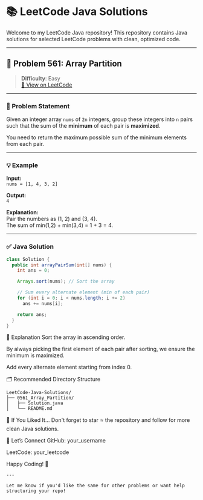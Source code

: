 # 📚 LeetCode Java Solutions

Welcome to my LeetCode Java repository! This repository contains Java solutions for selected LeetCode problems with clean, optimized code.

---

## 🔢 Problem 561: Array Partition

> **Difficulty**: Easy  
> [🔗 View on LeetCode](https://leetcode.com/problems/array-partition-i)

---

### 🧩 Problem Statement

Given an integer array `nums` of `2n` integers, group these integers into `n` pairs such that the sum of the **minimum** of each pair is **maximized**.

You need to return the maximum possible sum of the minimum elements from each pair.

---

### 💡 Example

**Input:**  
`nums = [1, 4, 3, 2]`

**Output:**  
`4`

**Explanation:**  
Pair the numbers as (1, 2) and (3, 4).  
The sum of min(1,2) + min(3,4) = 1 + 3 = 4.

---

### ✅ Java Solution

```java
class Solution {
  public int arrayPairSum(int[] nums) {
    int ans = 0;

    Arrays.sort(nums); // Sort the array

    // Sum every alternate element (min of each pair)
    for (int i = 0; i < nums.length; i += 2)
      ans += nums[i];

    return ans;
  }
}
```
🧠 Explanation
Sort the array in ascending order.

By always picking the first element of each pair after sorting, we ensure the minimum is maximized.

Add every alternate element starting from index 0.

🗂️ Recommended Directory Structure
```
LeetCode-Java-Solutions/
├── 0561_Array_Partition/
│   ├── Solution.java
│   └── README.md
```
🌟 If You Liked It...
Don't forget to star ⭐ the repository and follow for more clean Java solutions.

🔗 Let’s Connect
GitHub: your_username

LeetCode: your_leetcode

Happy Coding! 🚀

```
---

Let me know if you'd like the same for other problems or want help structuring your repo!

```




